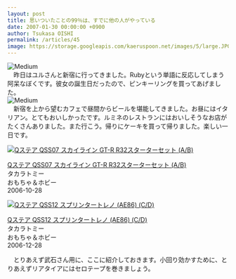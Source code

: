 ```yaml
---
layout: post
title: 思いついたことの99％は、すでに他の人がやっている
date: 2007-01-30 00:00:00 +0900
author: Tsukasa OISHI
permalink: /articles/45
image: https://storage.googleapis.com/kaeruspoon.net/images/5/large.JPG?1300871178
---
```



![Medium](https://storage.googleapis.com/kaeruspoon.net/images/5/medium.JPG?1300871178)  
　昨日はユルさんと新宿に行ってきました。Rubyという単語に反応してしまう阿呆なぼくです。彼女の誕生日だったので、ピンキーリングを買ってあげました。  
 ![Medium](https://storage.googleapis.com/kaeruspoon.net/images/6/medium.JPG?1300871189)  
　新宿を上から望むカフェで昼間からビールを堪能してきました。お昼にはイタリアン。とてもおいしかったです。ルミネのレストランにはおいしそうなお店がたくさんありました。また行こう。帰りにケーキを買って帰りました。楽しい一日です。  

 [![Qステア QSS07 スカイライン GT-R R32スターターセット (A/B)](https://images-na.ssl-images-amazon.com/images/I/31PBPDDT37L._SL160_.jpg "Qステア QSS07 スカイライン GT-R R32スターターセット (A/B)")](http://www.amazon.co.jp/Q%E3%82%B9%E3%83%86%E3%82%A2-QSS07-%E3%82%B9%E3%82%AB%E3%82%A4%E3%83%A9%E3%82%A4%E3%83%B3-GT-R-R32%E3%82%B9%E3%82%BF%E3%83%BC%E3%82%BF%E3%83%BC%E3%82%BB%E3%83%83%E3%83%88/dp/B000GTC77O%3FSubscriptionId%3DAKIAIKJECTBTL3JTYTKA%26tag%3Dkaeruspoon-22%26linkCode%3Dxm2%26camp%3D2025%26creative%3D165953%26creativeASIN%3DB000GTC77O)  

 [Qステア QSS07 スカイライン GT-R R32スターターセット (A/B)](http://www.amazon.co.jp/Q%E3%82%B9%E3%83%86%E3%82%A2-QSS07-%E3%82%B9%E3%82%AB%E3%82%A4%E3%83%A9%E3%82%A4%E3%83%B3-GT-R-R32%E3%82%B9%E3%82%BF%E3%83%BC%E3%82%BF%E3%83%BC%E3%82%BB%E3%83%83%E3%83%88/dp/B000GTC77O%3FSubscriptionId%3DAKIAIKJECTBTL3JTYTKA%26tag%3Dkaeruspoon-22%26linkCode%3Dxm2%26camp%3D2025%26creative%3D165953%26creativeASIN%3DB000GTC77O)  
タカラトミー  
おもちゃ＆ホビー  
2006-10-28  

 [![Qステア QSS12 スプリンタートレノ (AE86) (C/D)](https://images-na.ssl-images-amazon.com/images/I/41S44X2YE6L._SL160_.jpg "Qステア QSS12 スプリンタートレノ (AE86) (C/D)")](http://www.amazon.co.jp/%E3%82%BF%E3%82%AB%E3%83%A9%E3%83%88%E3%83%9F%E3%83%BC-Q%E3%82%B9%E3%83%86%E3%82%A2-QSS12-%E3%82%B9%E3%83%97%E3%83%AA%E3%83%B3%E3%82%BF%E3%83%BC%E3%83%88%E3%83%AC%E3%83%8E-AE86/dp/B000KE58KI%3FSubscriptionId%3DAKIAIKJECTBTL3JTYTKA%26tag%3Dkaeruspoon-22%26linkCode%3Dxm2%26camp%3D2025%26creative%3D165953%26creativeASIN%3DB000KE58KI)  

 [Qステア QSS12 スプリンタートレノ (AE86) (C/D)](http://www.amazon.co.jp/%E3%82%BF%E3%82%AB%E3%83%A9%E3%83%88%E3%83%9F%E3%83%BC-Q%E3%82%B9%E3%83%86%E3%82%A2-QSS12-%E3%82%B9%E3%83%97%E3%83%AA%E3%83%B3%E3%82%BF%E3%83%BC%E3%83%88%E3%83%AC%E3%83%8E-AE86/dp/B000KE58KI%3FSubscriptionId%3DAKIAIKJECTBTL3JTYTKA%26tag%3Dkaeruspoon-22%26linkCode%3Dxm2%26camp%3D2025%26creative%3D165953%26creativeASIN%3DB000KE58KI)  
タカラトミー  
おもちゃ＆ホビー  
2006-12-28  

　とりあえず武石さん用に、ここに紹介しておきます。小回り効かすために、とりあえずリアタイアにはセロテープを巻きましょう。  
